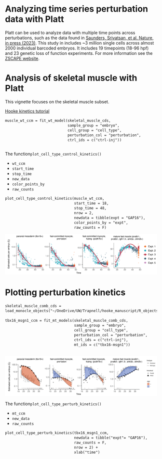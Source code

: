 # Analyzing time series perturbation data with Platt

Platt can be used to analyze data with multiple time points across perturbations, such as the data found in 
[Saunders, Srivatsan, et al. Nature, in press (2023)](https://www.nature.com/articles/s41586-023-06720-2). This study in includes ~3 million single cells across almost 2000 individual barcoded embryos. It includes 19 timepoints (18-96 hpf) and 23 genetic loss of function experiments. For more information see the [ZSCAPE website](https://cole-trapnell-lab.github.io/zscape/). 


# Analysis of skeletal muscle with Platt

This vignette focuses on the skeletal muscle subset.


[Hooke kinetics tutorial](https://cole-trapnell-lab.github.io/hooke/advanced/)


```
muscle_wt_ccm = fit_wt_model(skeletal_muscle_cds, 
                             sample_group = "embryo", 
                             cell_group = "cell_type", 
                             perturbation_col = "perturbation", 
                             ctrl_ids = c("ctrl-inj"))
                             
```

The function`plot_cell_type_control_kinetics()`

* `wt_ccm`
* `start_time`
* `stop_time`
* `new_data`
* `color_points_by`
* `raw_counts`

```
plot_cell_type_control_kinetics(muscle_wt_ccm, 
                                start_time = 18, 
                                stop_time = 48, 
                                nrow = 2, 
                                newdata = tibble(expt = "GAP16"),
                                color_points_by = "expt",
                                raw_counts = F)

```
![](assets/fast_muscle_wt_kinetics.png)

# Plotting perturbation kinetics

```
skeletal_muscle_comb_cds = load_monocle_objects("~/OneDrive/UW/Trapnell/hooke_manuscript/R_objects/partition_skeletal_ref_gap16_cds_v2.1.0/")

tbx16_msgn1_ccm = fit_mt_models(skeletal_muscle_comb_cds, 
                                sample_group = "embryo", 
                                cell_group = "cell_type", 
                                perturbation_col = "perturbation", 
                                ctrl_ids = c("ctrl-inj"), 
                                mt_ids = c("tbx16-msgn1"))


```
![](assets/fast_muscle_tbx16msgn1_kinetics.png)

The function`plot_cell_type_perturb_kinetics()`

* `mt_ccm`
* `new_data`
* `raw_counts`

```
plot_cell_type_perturb_kinetics(tbx16_msgn1_ccm, 
                                newdata = tibble("expt"= "GAP16"), 
                                raw_counts = F, 
                                nrow = 2) + 
                                xlab("time")
```